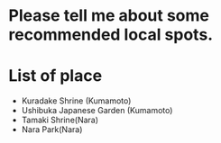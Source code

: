 # Please tell me about some recommended local spots.

# List of place
- Kuradake Shrine (Kumamoto)
- Ushibuka Japanese Garden (Kumamoto)
- Tamaki Shrine(Nara)
- Nara Park(Nara)
